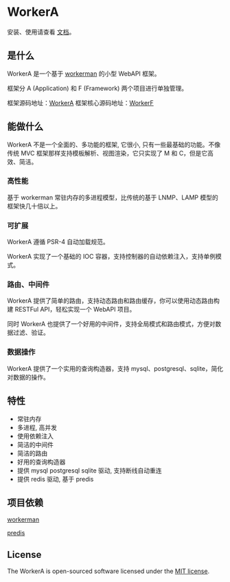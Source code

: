 # WorkerA

安装、使用请查看 [文档]([Document](https://www.kancloud.cn/wazsmwazsm/workera/691859)
  "文档")。

## 是什么

WorkerA 是一个基于 [workerman](https://www.workerman.net/) 的小型 WebAPI 框架。

框架分 A (Application) 和 F (Framework) 两个项目进行单独管理。

框架源码地址：[WorkerA](https://github.com/wazsmwazsm/WorkerA)
框架核心源码地址：[WorkerF](https://github.com/wazsmwazsm/WorkerF)

## 能做什么

WorkerA 不是一个全面的、多功能的框架, 它很小, 只有一些最基础的功能。不像传统 MVC 框架那样支持模板解析、视图渲染，它只实现了 M 和 C，但是它高效、简洁。

### 高性能

基于 workerman 常驻内存的多进程模型，比传统的基于 LNMP、LAMP 模型的框架快几十倍以上。

### 可扩展

WorkerA 遵循  PSR-4 自动加载规范。

WorkerA 实现了一个基础的 IOC 容器，支持控制器的自动依赖注入，支持单例模式。

### 路由、中间件
WorkerA 提供了简单的路由，支持动态路由和路由缓存，你可以使用动态路由构建 RESTFul API，轻松实现一个 WebAPI 项目。

同时 WorkerA 也提供了一个好用的中间件，支持全局模式和路由模式，方便对数据过滤、验证。

### 数据操作
WorkerA 提供了一个实用的查询构造器，支持 mysql、postgresql、sqlite，简化对数据的操作。

## 特性

- 常驻内存
- 多进程, 高并发
- 使用依赖注入
- 简洁的中间件
- 简洁的路由
- 好用的查询构造器
- 提供 mysql postgresql sqlite 驱动, 支持断线自动重连
- 提供 redis 驱动, 基于 predis

## 项目依赖

[workerman](http://www.workerman.net/ "workerman")

[predis](https://github.com/nrk/predis "predis")

## License

The WorkerA is open-sourced software licensed under the [MIT license](http://opensource.org/licenses/MIT).
